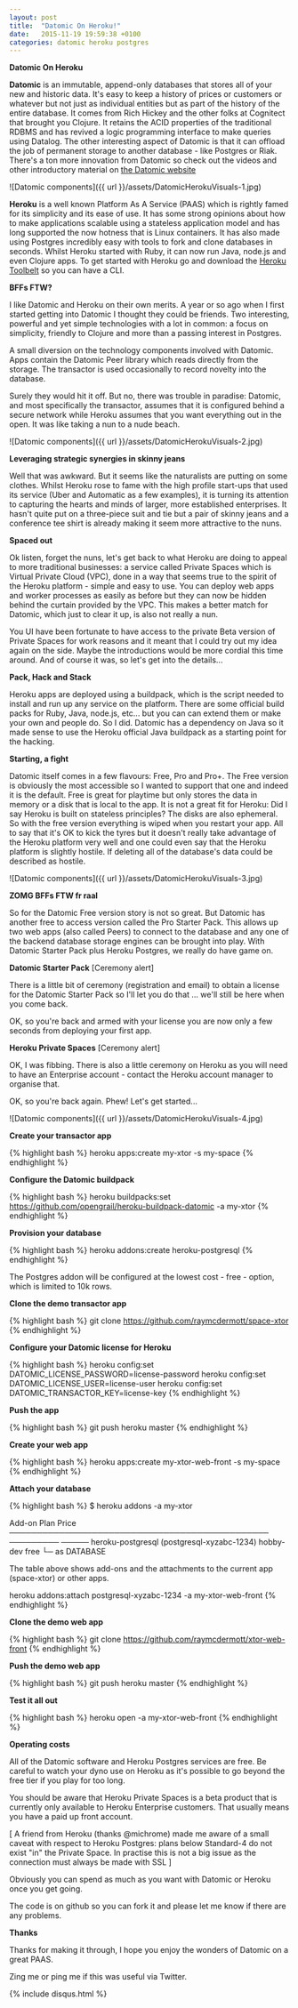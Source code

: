 ```yaml
---
layout: post
title:  "Datomic On Heroku!"
date:   2015-11-19 19:59:38 +0100
categories: datomic heroku postgres
---
```


**Datomic On Heroku**

**Datomic** is an immutable, append-only databases that stores all of your new and historic data. It's easy to keep a history of prices or customers or whatever but not just as individual entities but as part of the history of the entire database. It comes from Rich Hickey and the other folks at Cognitect that brought you Clojure. It retains the ACID properties of the traditional RDBMS and has revived a logic programming interface to make queries using Datalog.  The other interesting aspect of Datomic is that it can offload the job of permanent storage to another database - like Postgres or Riak. There's a ton more innovation from Datomic so check out the videos and other introductory material on [the Datomic website][datomic-site]

![Datomic components]({{ url }}/assets/DatomicHerokuVisuals-1.jpg)

**Heroku** is a well known Platform As A Service (PAAS) which is rightly famed for its simplicity and its ease of use.  It has some strong opinions about how to make applications scalable using a stateless application model and has long supported the now hotness that is Linux containers. It has also made using Postgres incredibly easy with tools to fork and clone databases in seconds. Whilst Heroku started with Ruby, it can now run Java, node.js and even Clojure apps. To get started with Heroku go and download the [Heroku Toolbelt][heroku-cli] so you can have a CLI.

**BFFs FTW?**

I like Datomic and Heroku on their own merits. A year or so ago when I first started getting into Datomic I thought they could be friends. Two interesting, powerful and yet simple technologies with a lot in common: a focus on simplicity, friendly to Clojure and more than a passing interest in Postgres. 

A small diversion on the technology components involved with Datomic. Apps contain the Datomic Peer library which reads directly from the storage. The transactor is used occasionally to record novelty into the database.

Surely they would hit it off. But no, there was trouble in paradise: Datomic, and most specifically the transactor, assumes that it is configured behind a secure network while Heroku assumes that you want everything out in the open. It was like taking a nun to a nude beach.

![Datomic components]({{ url }}/assets/DatomicHerokuVisuals-2.jpg)

**Leveraging strategic synergies in skinny jeans**

Well that was awkward. But it seems like the naturalists are putting on some clothes. Whilst Heroku rose to fame with the high profile start-ups that used its service (Uber and Automatic as a few examples), it is turning its attention to capturing the hearts and minds of larger, more established enterprises. It hasn't quite put on a three-piece suit and tie but a pair of skinny jeans and a conference tee shirt is already making it seem more attractive to the nuns. 

**Spaced out**

Ok listen, forget the nuns, let's get back to what Heroku are doing to appeal to more traditional businesses: a service called Private Spaces which is Virtual Private Cloud (VPC), done in a way that seems true to the spirit of the Heroku platform - simple and easy to use. You can deploy web apps and worker processes as easily as before but they can now be hidden behind the curtain provided by the VPC. This makes a better match for Datomic, which just to clear it up, is also not really a nun.

You UI have been fortunate to have access to the private Beta version of Private Spaces for work reasons and it meant that I could try out my idea again on the side. Maybe the introductions would be more cordial this time around. And of course it was, so let's get into the details...

**Pack, Hack and Stack**

Heroku apps are deployed using a buildpack, which is the script needed to install and run up any service on the platform. There are some official build packs for Ruby, Java, node.js, etc... but you can can extend them or make your own and people do. So I did. Datomic has a dependency on Java so it made sense to use the Heroku official Java buildpack as a starting point for the hacking.

**Starting, a fight**

Datomic itself comes in a few flavours: Free, Pro and Pro+. The Free version is obviously the most accessible so I wanted to support that one and indeed it is the default. Free is great for playtime but only stores the data in memory or a disk that is local to the app. It is not a great fit for Heroku: Did I say Heroku is built on stateless principles? The disks are also ephemeral. So with the free version everything is wiped when you restart your app. All to say that it's OK to kick the tyres but it doesn't really take advantage of the Heroku platform very well and one could even say that the Heroku platform is slightly hostile. If deleting all of the database's data could be described as hostile.

![Datomic components]({{ url }}/assets/DatomicHerokuVisuals-3.jpg)

**ZOMG BFFs FTW fr raal**

So for the Datomic Free version story is not so great. But Datomic has another free to access version called the Pro Starter Pack. This allows up two web apps (also called Peers) to connect to the database and any one of the backend database storage engines can be brought into play.  With Datomic Starter Pack plus Heroku Postgres, we really do have game on.

**Datomic Starter Pack** [Ceremony alert]

There is a little bit of ceremony (registration and email) to obtain a license for the Datomic Starter Pack so I'll let you do that ... we'll still be here when you come back.

OK, so you're back and armed with your license you are now only a few seconds from deploying your first app.

**Heroku Private Spaces** [Ceremony alert]

OK, I was fibbing.  There is also a little ceremony on Heroku as you will need to have an Enterprise account - contact the Heroku account manager to organise that.

OK, so you're back again. Phew! Let's get started...

![Datomic components]({{ url }}/assets/DatomicHerokuVisuals-4.jpg)

**Create your transactor app**

{% highlight bash %}
heroku apps:create my-xtor -s my-space
{% endhighlight %}

**Configure the Datomic buildpack**

{% highlight bash %}
heroku buildpacks:set https://github.com/opengrail/heroku-buildpack-datomic -a my-xtor
{% endhighlight %}

**Provision your database**

{% highlight bash %}
heroku addons:create heroku-postgresql
{% endhighlight %}

The Postgres addon will be configured at the lowest cost - free - option, which is limited to 10k rows.

**Clone the demo transactor app**

{% highlight bash %}
git clone https://github.com/raymcdermott/space-xtor
{% endhighlight %}

**Configure your Datomic license for Heroku**

{% highlight bash %}
heroku config:set DATOMIC_LICENSE_PASSWORD=license-password
heroku config:set DATOMIC_LICENSE_USER=license-user
heroku config:set DATOMIC_TRANSACTOR_KEY=license-key
{% endhighlight %}

**Push the app**

{% highlight bash %}
git push heroku master
{% endhighlight %}

**Create your web app**

{% highlight bash %}
heroku apps:create my-xtor-web-front -s my-space
{% endhighlight %}

**Attach your database**

{% highlight bash %}
$ heroku addons -a my-xtor

Add-on                                           Plan       Price
───────────────────────────────────────────────  ─────────  ─────
heroku-postgresql (postgresql-xyzabc-1234)       hobby-dev  free 
 └─ as DATABASE                                                  

The table above shows add-ons and the attachments to the current app (space-xtor) or other apps.

heroku addons:attach postgresql-xyzabc-1234 -a my-xtor-web-front
{% endhighlight %}

**Clone the demo web app**

{% highlight bash %}
git clone https://github.com/raymcdermott/xtor-web-front
{% endhighlight %}

**Push the demo web app**

{% highlight bash %}
git push heroku master
{% endhighlight %}

**Test it all out**

{% highlight bash %}
heroku open -a my-xtor-web-front
{% endhighlight %}

**Operating costs**

All of the Datomic software and Heroku Postgres services are free. Be careful to watch your dyno use on Heroku as it's possible to go beyond the free tier if you play for too long.

You should be aware that Heroku Private Spaces is a beta product that is currently only available to Heroku Enterprise customers. That usually means you have a paid up front account.

[ A friend from Heroku (thanks @michrome) made me aware of a small caveat with respect to Heroku Postgres: plans below Standard-4 do not exist "in" the Private Space. In practise this is not a big issue as the connection must always be made with SSL ]

Obviously you can spend as much as you want with Datomic or Heroku once you get going. 

The code is on github so you can fork it and please let me know if there are any problems.

**Thanks**

Thanks for making it through, I hope you enjoy the wonders of Datomic on a great PAAS.

Zing me or ping me if this was useful via Twitter.


[datomic-site]: https://www.datomic.com
[heroku-cli]: https://toolbelt.heroku.com


{% include disqus.html %}
